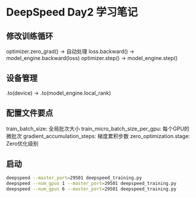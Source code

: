 

# DeepSpeed Day2 学习笔记

## 修改训练循环

optimizer.zero_grad() → 自动处理
loss.backward() → model_engine.backward(loss)
optimizer.step() → model_engine.step()

## 设备管理

.to(device) → .to(model_engine.local_rank)

## 配置文件要点

train_batch_size: 全局批次大小
train_micro_batch_size_per_gpu: 每个GPU的微批次
gradient_accumulation_steps: 梯度累积步数
zero_optimization.stage: Zero优化级别

## 启动
```bash
deepspeed --master_port=29501 deepspeed_training.py
deepspeed --num_gpus 1 --master_port=29501 deepspeed_training.py
deepspeed --num_gpus 6 --master_port=29501 deepspeed_training.py
```
